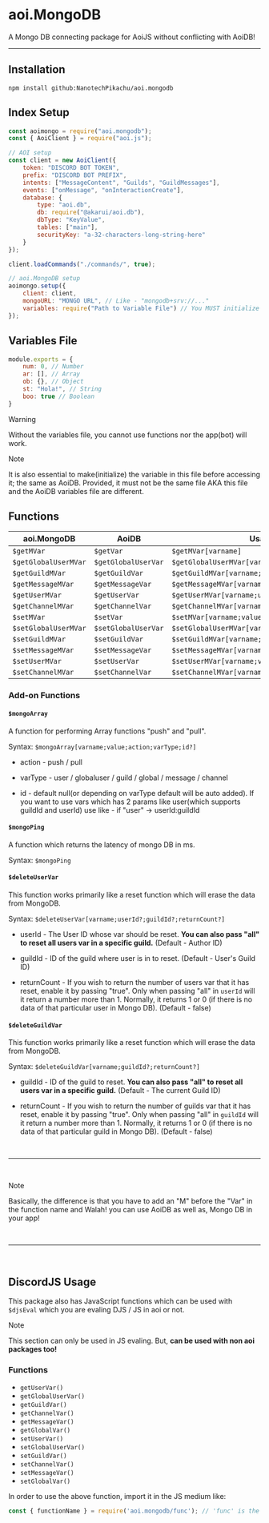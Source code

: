 # aoi.MongoDB

A Mongo DB connecting package for AoiJS without conflicting with AoiDB!

<hr />

## Installation

```
npm install github:NanotechPikachu/aoi.mongodb
```

## Index Setup

```js
const aoimongo = require("aoi.mongodb");
const { AoiClient } = require("aoi.js");

// AOI setup
const client = new AoiClient({
    token: "DISCORD BOT TOKEN",
    prefix: "DISCORD BOT PREFIX",
    intents: ["MessageContent", "Guilds", "GuildMessages"],
    events: ["onMessage", "onInteractionCreate"],
    database: {
        type: "aoi.db",
        db: require("@akarui/aoi.db"),
        dbType: "KeyValue",
        tables: ["main"],
        securityKey: "a-32-characters-long-string-here"
    }
});

client.loadCommands("./commands/", true);

// aoi.MongoDB setup
aoimongo.setup({
    client: client,
    mongoURL: "MONGO URL", // Like - "mongodb+srv://..."
    variables: require("Path to Variable File") // You MUST initialize a file with variables and require() it here. Like - require("./var.js") if var.js is the variables file name
});
```

## Variables File

```js
module.exports = {
    num: 0, // Number
    ar: [], // Array
    ob: {}, // Object
    st: "Hola!", // String
    boo: true // Boolean
}
```

> [!WARNING]
> Without the variables file, you cannot use functions nor the app(bot) will work.

> [!NOTE]
> It is also essential to make(initialize) the variable in this file before accessing it; the same as AoiDB. Provided, it must not be the same file AKA this file and the AoiDB variables file are different.

## Functions

| aoi.MongoDB | AoiDB | Usage |
| ---- | ---- | ----- |
|  `$getMVar` | `$getVar` | `$getMVar[varname]` |
|  `$getGlobalUserMVar` | `$getGlobalUserVar` | `$getGlobalUserMVar[varname;userId?]` |
|  `$getGuildMVar` | `$getGuildVar` | `$getGuildMVar[varname;guildId?]` |
|  `$getMessageMVar` | `$getMessageVar` | `$getMessageMVar[varname;messageId?]` |
|  `$getUserMVar` | `$getUserVar` | `$getUserMVar[varname;userId?;guildId?]` |
|  `$getChannelMVar` | `$getChannelVar` | `$getChannelMVar[varname;channelId?]` |
|  `$setMVar` | `$setVar` | `$setMVar[varname;value]` |
|  `$setGlobalUserMVar` | `$setGlobalUserVar` | `$setGlobalUserMVar[varname;value;userId?]` |
|  `$setGuildMVar` | `$setGuildVar` | `$setGuildMVar[varname;value;guildId?]` |
|  `$setMessageMVar` | `$setMessageVar` | `$setMessageMVar[varname;value;messageId?]` |
|  `$setUserMVar` | `$setUserVar` | `$setUserMVar[varname;value;userId?;guildId?]` |
|  `$setChannelMVar` | `$setChannelVar` | `$setChannelMVar[varname;value;channelId?]` |

### Add-on Functions

#### `$mongoArray`

A function for performing Array functions "push" and "pull".

Syntax: `$mongoArray[varname;value;action;varType;id?]`

- action - push / pull

- varType - user / globaluser / guild / global / message / channel

- id - default null(or depending on varType default will be auto added). If you want to use vars which has 2 params like user(which supports guildId and userId) use like - if "user" -> userId:guildId

#### `$mongoPing`

A function which returns the latency of mongo DB in ms.

Syntax: `$mongoPing`

#### `$deleteUserVar`

This function works primarily like a reset function which will erase the data from MongoDB.

Syntax: `$deleteUserVar[varname;userId?;guildId?;returnCount?]`

- userId - The User ID whose var should be reset. **You can also pass "all" to reset all users var in a specific guild.** (Default - Author ID)

- guildId - ID of the guild where user is in to reset. (Default - User's Guild ID)

- returnCount - If you wish to return the number of users var that it has reset, enable it by passing "true". Only when passing "all" in `userId` will it return a number more than 1. Normally, it returns 1 or 0 (if there is no data of that particular user in Mongo DB). (Default - false)

#### `$deleteGuildVar`

This function works primarily like a reset function which will erase the data from MongoDB.

Syntax: `$deleteGuildVar[varname;guildId?;returnCount?]`

- guildId - ID of the guild to reset. **You can also pass "all" to reset all users var in a specific guild.** (Default - The current Guild ID)

- returnCount - If you wish to return the number of guilds var that it has reset, enable it by passing "true". Only when passing "all" in `guildId` will it return a number more than 1. Normally, it returns 1 or 0 (if there is no data of that particular guild in Mongo DB). (Default - false)

<br />
<hr />
<br />

> [!NOTE]
> Basically, the difference is that you have to add an "M" before the "Var" in the function name and Walah! you can use AoiDB as well as, Mongo DB in your app!

<br />
<hr />
<br />

## DiscordJS Usage

This package also has JavaScript functions which can be used with `$djsEval` which you are evaling DJS / JS in aoi or not. 

> [!NOTE]
> This section can only be used in JS evaling. But, **can be used with non aoi packages too!**

### Functions 

- `getUserVar()`
- `getGlobalUserVar()`
- `getGuildVar()`
- `getChannelVar()`
- `getMessageVar()`
- `getGlobalVar()`
- `setUserVar()`
- `setGlobalUserVar()`
- `setGuildVar()`
- `setChannelVar()`
- `setMessageVar()`
- `setGlobalVar()`

In order to use the above function, import it in the JS medium like:

```js
const { functionName } = require('aoi.mongodb/func'); // 'func' is the path where these functions are made
```